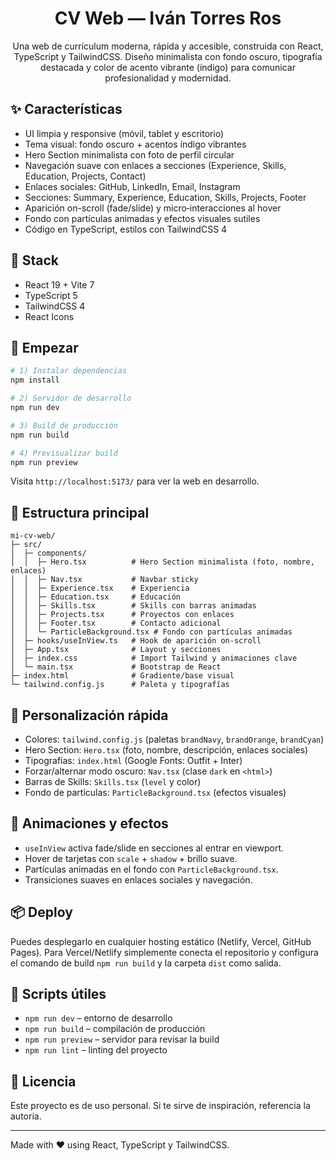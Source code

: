 <div align="center">

# CV Web — Iván Torres Ros

Una web de currículum moderna, rápida y accesible, construida con React, TypeScript y TailwindCSS. Diseño minimalista con fondo oscuro, tipografía destacada y color de acento vibrante (índigo) para comunicar profesionalidad y modernidad.

</div>

## ✨ Características

- UI limpia y responsive (móvil, tablet y escritorio)
- Tema visual: fondo oscuro + acentos índigo vibrantes
- Hero Section minimalista con foto de perfil circular
- Navegación suave con enlaces a secciones (Experience, Skills, Education, Projects, Contact)
- Enlaces sociales: GitHub, LinkedIn, Email, Instagram
- Secciones: Summary, Experience, Education, Skills, Projects, Footer
- Aparición on-scroll (fade/slide) y micro‑interacciones al hover
- Fondo con partículas animadas y efectos visuales sutiles
- Código en TypeScript, estilos con TailwindCSS 4

## 🧱 Stack

- React 19 + Vite 7
- TypeScript 5
- TailwindCSS 4
- React Icons

## 🚀 Empezar

```bash
# 1) Instalar dependencias
npm install

# 2) Servidor de desarrollo
npm run dev

# 3) Build de producción
npm run build

# 4) Previsualizar build
npm run preview
```

Visita `http://localhost:5173/` para ver la web en desarrollo.

## 📁 Estructura principal

```
mi-cv-web/
├─ src/
│  ├─ components/
│  │  ├─ Hero.tsx          # Hero Section minimalista (foto, nombre, enlaces)
│  │  ├─ Nav.tsx           # Navbar sticky
│  │  ├─ Experience.tsx    # Experiencia
│  │  ├─ Education.tsx     # Educación
│  │  ├─ Skills.tsx        # Skills con barras animadas
│  │  ├─ Projects.tsx      # Proyectos con enlaces
│  │  ├─ Footer.tsx        # Contacto adicional
│  │  └─ ParticleBackground.tsx # Fondo con partículas animadas
│  ├─ hooks/useInView.ts   # Hook de aparición on‑scroll
│  ├─ App.tsx              # Layout y secciones
│  ├─ index.css            # Import Tailwind y animaciones clave
│  └─ main.tsx             # Bootstrap de React
├─ index.html              # Gradiente/base visual
└─ tailwind.config.js      # Paleta y tipografías
```

## 🎨 Personalización rápida

- Colores: `tailwind.config.js` (paletas `brandNavy`, `brandOrange`, `brandCyan`)
- Hero Section: `Hero.tsx` (foto, nombre, descripción, enlaces sociales)
- Tipografías: `index.html` (Google Fonts: Outfit + Inter)
- Forzar/alternar modo oscuro: `Nav.tsx` (clase `dark` en `<html>`) 
- Barras de Skills: `Skills.tsx` (`level` y color)
- Fondo de partículas: `ParticleBackground.tsx` (efectos visuales)

## 🧩 Animaciones y efectos

- `useInView` activa fade/slide en secciones al entrar en viewport.
- Hover de tarjetas con `scale` + `shadow` + brillo suave.
- Partículas animadas en el fondo con `ParticleBackground.tsx`.
- Transiciones suaves en enlaces sociales y navegación.

## 📦 Deploy

Puedes desplegarlo en cualquier hosting estático (Netlify, Vercel, GitHub Pages). Para Vercel/Netlify simplemente conecta el repositorio y configura el comando de build `npm run build` y la carpeta `dist` como salida.

## 🔧 Scripts útiles

- `npm run dev` – entorno de desarrollo
- `npm run build` – compilación de producción
- `npm run preview` – servidor para revisar la build
- `npm run lint` – linting del proyecto

## 📜 Licencia

Este proyecto es de uso personal. Si te sirve de inspiración, referencia la autoría.

---

Made with ❤️ using React, TypeScript y TailwindCSS.
